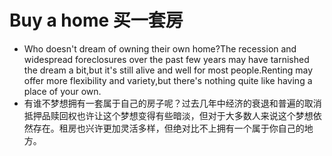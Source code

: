 # Buy a home 买一套房
* Who doesn't dream of owning their own home?The recession and widespread foreclosures over the past few years may have tarnished the dream a bit,but it's still alive and well for most people.Renting may offer more flexibility and variety,but there's nothing quite like having a place of your own.
* 有谁不梦想拥有一套属于自己的房子呢？过去几年中经济的衰退和普遍的取消抵押品赎回权也许让这个梦想变得有些暗淡，但对于大多数人来说这个梦想依然存在。租房也兴许更加灵活多样，但绝对比不上拥有一个属于你自己的地方。